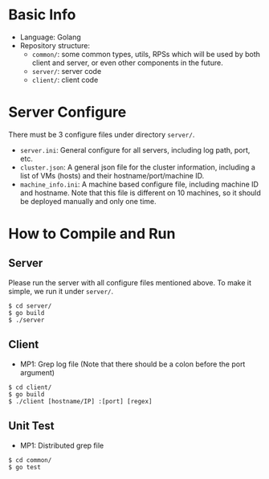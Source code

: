 # Basic Info
- Language: Golang
- Repository structure:
  - `common/`: some common types, utils, RPSs which will be used by both client and server, or even other components in the future.
  - `server/`: server code
  - `client/`: client code

# Server Configure
There must be 3 configure files under directory `server/`.
- `server.ini`: General configure for all servers, including log path, port, etc.
- `cluster.json`: A general json file for the cluster information, including a list of VMs (hosts) and their hostname/port/machine ID.
- `machine_info.ini`: A machine based configure file, including machine ID and hostname. Note that this file is different on 10 machines, so it should be deployed manually and only one time.

# How to Compile and Run
## Server
Please run the server with all configure files mentioned above. To make it simple, we run it under `server/`.
```
$ cd server/
$ go build
$ ./server
```

## Client
- MP1: Grep log file (Note that there should be a colon before the port argument)
```
$ cd client/
$ go build
$ ./client [hostname/IP] :[port] [regex]
```

## Unit Test
- MP1: Distributed grep file
```
$ cd common/
$ go test
```
